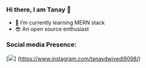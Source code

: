 ### Hi there, I am Tanay 👋

- 🌱 I’m currently learning MERN stack
- 😎 An open source enthusiast



### Social media Presence:

[<img src="https://img.icons8.com/office/40/000000/instagram-new.png"/>] (https://www.instagram.com/tanaydwivedi9098/)

